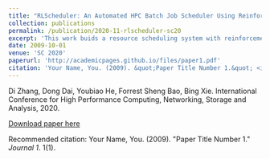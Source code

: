 ```yaml
---
title: "RLScheduler: An Automated HPC Batch Job Scheduler Using Reinforcement Learning"
collection: publications
permalink: /publication/2020-11-rlscheduler-sc20
excerpt: 'This work buids a resource scheduling system with reinforcement learning.'
date: 2009-10-01
venue: 'SC 2020'
paperurl: 'http://academicpages.github.io/files/paper1.pdf'
citation: 'Your Name, You. (2009). &quot;Paper Title Number 1.&quot; <i>Journal 1</i>. 1(1).'
---
```

Di Zhang, Dong Dai, Youbiao He, Forrest Sheng Bao, Bing Xie. 
International Conference for High Performance Computing, Networking, Storage and Analysis, 2020.

[Download paper here](http://academicpages.github.io/files/paper1.pdf)

Recommended citation: Your Name, You. (2009). "Paper Title Number 1." <i>Journal 1</i>. 1(1).
